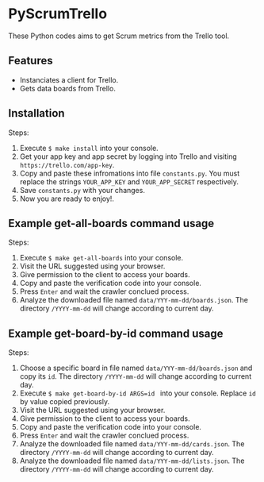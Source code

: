 # PyScrumTrello

These Python codes aims to get Scrum metrics from the Trello tool.

## Features

* Instanciates a client for Trello.
* Gets data boards from Trello.

## Installation

Steps:

1. Execute `$ make install` into your console.
2. Get your app key and app secret by logging into Trello and visiting `https://trello.com/app-key`.
3. Copy and paste these infromations into file `constants.py`. You must replace the strings `YOUR_APP_KEY` and `YOUR_APP_SECRET` respectively.
4. Save `constants.py` with your changes.
5. Now you are ready to enjoy!.

## Example get-all-boards command usage

Steps:

1. Execute `$ make get-all-boards` into your console.
2. Visit the URL suggested using your browser.
3. Give permission to the client to access your boards.
4. Copy and paste the verification code into your console.
5. Press `Enter` and wait the crawler conclued process.
6. Analyze the downloaded file named `data/YYY-mm-dd/boards.json`. The directory `/YYYY-mm-dd` will change according to current day.

## Example get-board-by-id command usage

Steps:

1. Choose a specific board in file named `data/YYY-mm-dd/boards.json` and copy its `id`. The directory `/YYYY-mm-dd` will change according to current day.
2. Execute `$ make get-board-by-id ARGS=id ` into your console. Replace `id` by value copied previously.
3. Visit the URL suggested using your browser.
4. Give permission to the client to access your boards.
5. Copy and paste the verification code into your console.
6. Press `Enter` and wait the crawler conclued process.
7. Analyze the downloaded file named `data/YYY-mm-dd/cards.json`. The directory `/YYYY-mm-dd` will change according to current day.
8. Analyze the downloaded file named `data/YYY-mm-dd/lists.json`. The directory `/YYYY-mm-dd` will change according to current day.
